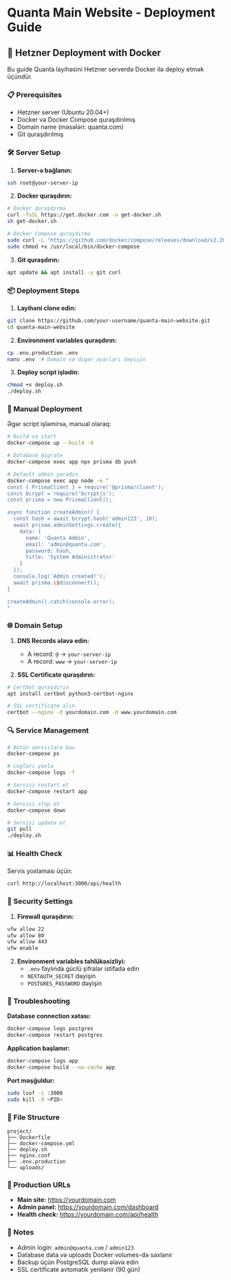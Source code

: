 # Quanta Main Website - Deployment Guide

## 🚀 Hetzner Deployment with Docker

Bu guide Quanta layihəsini Hetzner serverdə Docker ilə deploy etmək üçündür.

### 📋 Prerequisites

- Hetzner server (Ubuntu 20.04+)
- Docker və Docker Compose quraşdırılmış
- Domain name (məsələn: quanta.com)
- Git quraşdırılmış

### 🛠 Server Setup

1. **Server-ə bağlanın:**
```bash
ssh root@your-server-ip
```

2. **Docker quraşdırın:**
```bash
# Docker quraşdırma
curl -fsSL https://get.docker.com -o get-docker.sh
sh get-docker.sh

# Docker Compose quraşdırma
sudo curl -L "https://github.com/docker/compose/releases/download/v2.20.0/docker-compose-$(uname -s)-$(uname -m)" -o /usr/local/bin/docker-compose
sudo chmod +x /usr/local/bin/docker-compose
```

3. **Git quraşdırın:**
```bash
apt update && apt install -y git curl
```

### 📦 Deployment Steps

1. **Layihəni clone edin:**
```bash
git clone https://github.com/your-username/quanta-main-website.git
cd quanta-main-website
```

2. **Environment variables quraşdırın:**
```bash
cp .env.production .env
nano .env  # Domain və digər ayarları dəyişin
```

3. **Deploy script işlədin:**
```bash
chmod +x deploy.sh
./deploy.sh
```

### 🔧 Manual Deployment

Əgər script işləmirsə, manual olaraq:

```bash
# Build və start
docker-compose up --build -d

# Database migrate
docker-compose exec app npx prisma db push

# Default admin yaradın
docker-compose exec app node -e "
const { PrismaClient } = require('@prisma/client');
const bcrypt = require('bcryptjs');
const prisma = new PrismaClient();

async function createAdmin() {
  const hash = await bcrypt.hash('admin123', 10);
  await prisma.adminSettings.create({
    data: {
      name: 'Quanta Admin',
      email: 'admin@quanta.com',
      password: hash,
      title: 'System Administrator'
    }
  });
  console.log('Admin created!');
  await prisma.\$disconnect();
}

createAdmin().catch(console.error);
"
```

### 🌐 Domain Setup

1. **DNS Records əlavə edin:**
   - A record: `@` → `your-server-ip`
   - A record: `www` → `your-server-ip`

2. **SSL Certificate quraşdırın:**
```bash
# Certbot quraşdırın
apt install certbot python3-certbot-nginx

# SSL certificate alın
certbot --nginx -d yourdomain.com -d www.yourdomain.com
```

### 🔍 Service Management

```bash
# Bütün servislərə bax
docker-compose ps

# Logları yoxla
docker-compose logs -f

# Servisi restart et
docker-compose restart app

# Servisi stop et
docker-compose down

# Servisi update et
git pull
./deploy.sh
```

### 📊 Health Check

Servis yoxlaması üçün:
```bash
curl http://localhost:3000/api/health
```

### 🔐 Security Settings

1. **Firewall quraşdırın:**
```bash
ufw allow 22
ufw allow 80
ufw allow 443
ufw enable
```

2. **Environment variables təhlükəsizliyi:**
   - `.env` faylında güclü şifrələr istifadə edin
   - `NEXTAUTH_SECRET` dəyişin
   - `POSTGRES_PASSWORD` dəyişin

### 🐛 Troubleshooting

**Database connection xətası:**
```bash
docker-compose logs postgres
docker-compose restart postgres
```

**Application başlamır:**
```bash
docker-compose logs app
docker-compose build --no-cache app
```

**Port məşğuldur:**
```bash
sudo lsof -i :3000
sudo kill -9 <PID>
```

### 📁 File Structure

```
project/
├── Dockerfile
├── docker-compose.yml
├── deploy.sh
├── nginx.conf
├── .env.production
└── uploads/
```

### 🎯 Production URLs

- **Main site:** https://yourdomain.com
- **Admin panel:** https://yourdomain.com/dashboard
- **Health check:** https://yourdomain.com/api/health

### 📝 Notes

- Admin login: `admin@quanta.com` / `admin123`
- Database data və uploads Docker volumes-də saxlanır
- Backup üçün PostgreSQL dump əlavə edin
- SSL certificate avtomatik yenilənir (90 gün)